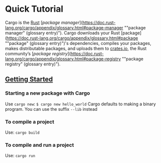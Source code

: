 # Quick Tutorial
Cargo is the [Rust](https://www.rust-lang.org/) [_package manager_](https://doc.rust-lang.org/cargo/appendix/glossary.html#package-manager ""package manager" (glossary entry)"). Cargo downloads your Rust [package](https://doc.rust-lang.org/cargo/appendix/glossary.html#package ""package" (glossary entry)")'s dependencies, compiles your packages, makes distributable packages, and uploads them to [crates.io](https://crates.io/), the Rust community’s [_package registry_](https://doc.rust-lang.org/cargo/appendix/glossary.html#package-registry ""package registry" (glossary entry)").

## **[Getting Started](https://doc.rust-lang.org/cargo/getting-started/index.html)**

### Starting a new package with Cargo
Use `cargo new`:
`$ cargo new hello_world`
Cargo defaults to making a binary program. You can use the suffix `--lib` instead 

### To compile a project
Use: `cargo build`
### To compile and run a project
Use: `cargo run`